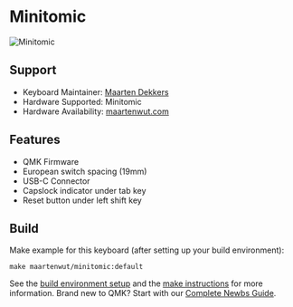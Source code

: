 # Minitomic

![Minitomic](https://i.imgur.com/wGtNokW.jpg)

## Support
* Keyboard Maintainer: [Maarten Dekkers](https://github.com/maartenwut)
* Hardware Supported: Minitomic
* Hardware Availability: [maartenwut.com](https://maartenwut.com)


## Features
- QMK Firmware  
- European switch spacing (19mm)  
- USB-C Connector  
- Capslock indicator under tab key  
- Reset button under left shift key  

## Build
Make example for this keyboard (after setting up your build environment):

    make maartenwut/minitomic:default

See the [build environment setup](https://docs.qmk.fm/#/getting_started_build_tools) and the [make instructions](https://docs.qmk.fm/#/getting_started_make_guide) for more information. Brand new to QMK? Start with our [Complete Newbs Guide](https://docs.qmk.fm/#/newbs).